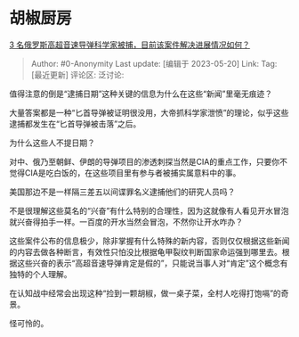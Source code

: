 # 胡椒厨房
[3 名俄罗斯高超音速导弹科学家被捕，目前该案件解决进展情况如何？](https://www.zhihu.com/question/601496218/answer/3035400562)

> Author: #0-Anonymity
> Last update: [编辑于 2023-05-20]
> Link:
> Tag: [最近更新]
> 评论区:
> 泛讨论:

值得注意的倒是“逮捕日期”这种关键的信息为什么在这些“新闻”里毫无痕迹？

大量答案都是一种“匕首导弹被证明很没用，大帝抓科学家泄愤”的理论，似乎这些逮捕都发生在“匕首导弹被击落”之后。

为什么这些人不提日期？

对中、俄乃至朝鲜、伊朗的导弹项目的渗透刺探当然是CIA的重点工作，只要你不觉得CIA是吃白饭的，在这些项目里有参与者被捕实属意料中的事。

美国那边不是一样隔三差五以间谍罪名义逮捕他们的研究人员吗？

不是很理解这些莫名的“兴奋”有什么特别的合理性，因为这就像有人看见开水冒泡就兴奋得拍手一样。一百度的开水当然会冒泡，不然你让开水咋办？

这些案件公布的信息极少，除非掌握有什么特殊的新内容，否则仅仅根据这些新闻的内容去做各种断言，有效性只怕没比根据龟甲裂纹判断国家命运强到哪里去。根据这些兴奋的表示“高超音速导弹肯定是假的”，只能说当事人对“肯定”这个概念有独特的个人理解。

在认知战中经常会出现这种“捡到一颗胡椒，做一桌子菜，全村人吃得打饱嗝”的奇景。

怪可怜的。